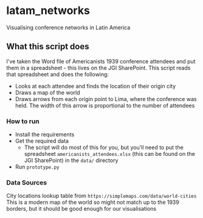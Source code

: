 # latam_networks
Visualising conference networks in Latin America

## What this script does
I've taken the Word file of Americanists 1939 conference attendees and put them in a spreadsheet - this lives on the JGI SharePoint.
This script reads that spreadsheet and does the following:
 - Looks at each attendee and finds the location of their origin city
 - Draws a map of the world
 - Draws arrows from each origin point to Lima, where the conference was held. The width of this arrow is proportional to the number of attendees

### How to run
 - Install the requirements
 - Get the required data
    - The script will do most of this for you, but you'll need to put the spreadsheet `americanists_attendees.xlsx` (this can be found on the JGI SharePoint) in the `data/` directory
 - Run `prototype.py`

### Data Sources
City locations lookup table from `https://simplemaps.com/data/world-cities`
This is a modern map of the world so might not match up to the 1939 borders, but it should be good enough for our visualisations

